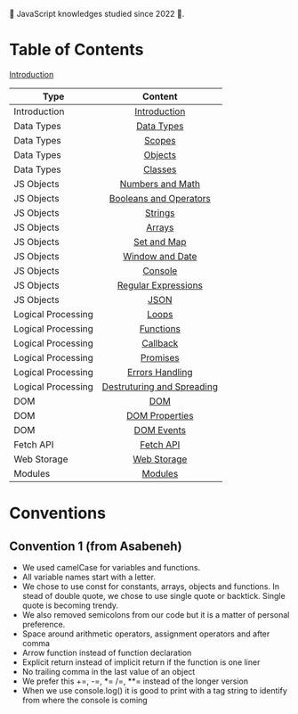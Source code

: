 <link rel='stylesheet' href='main.css'>

💛 JavaScript knowledges studied since 2022 💛.

# Table of Contents

[Introduction](intro.md)

| Type               |                                           Content                                           |
| ------------------ | :-----------------------------------------------------------------------------------------: |
| Introduction       |                                  [Introduction](intro.md)                                   |
| Data Types         |                          [Data Types](1-Data-Types/data_types.md)                           |
| Data Types         |                              [Scopes](1-Data-Types/scopes.md)                               |
| Data Types         |                         [Objects](1-Data-Types/Objects/objects.md)                          |
| Data Types         |                             [Classes](1-Data-Types/classes.md)                              |
| JS Objects         |                       [Numbers and Math](2-JS-Objects/number_math.md)                       |
| JS Objects         |                [Booleans and Operators](2-JS-Objects/booleans_operators.md)                 |
| JS Objects         |                             [Strings](2-JS-Objects/strings.md)                              |
| JS Objects         |                              [Arrays](2-JS-Objects/arrays.md)                               |
| JS Objects         |                           [Set and Map](2-JS-Objects/set_map.md)                            |
| JS Objects         |                       [Window and Date](2-JS-Objects/window_date.md)                        |
| JS Objects         |                  [Console](2-JS-Objects/Console-Object/console_object.md)                   |
| JS Objects         |              [Regular Expressions](2-JS-Objects/Regular-Expressions/regex.md)               |
| JS Objects         |                                [JSON](2-JS-Objects/JSON.md)                                 |
| Logical Processing |                        [Loops](3-Logical-Processing/Loops/loops.md)                         |
| Logical Processing |                       [Functions](3-Logical-Processing/functions.md)                        |
| Logical Processing |                        [Callback](3-Logical-Processing/callback.md)                         |
| Logical Processing |                    [Promises](3-Logical-Processing/Promises/promises.md)                    |
| Logical Processing |                 [Errors Handling](3-Logical-Processing/errors_handling.md)                  |
| Logical Processing | [Destruturing and Spreading](3-Logical-Processing/Destructuring/destructuring_spreading.md) |
| DOM                |                                     [DOM](4-DOM/DOM.md)                                     |
| DOM                |                          [DOM Properties](4-DOM/DOM_properties.md)                          |
| DOM                |                              [DOM Events](4-DOM/DOM_events.md)                              |
| Fetch API          |                            [Fetch API](5-Fetch-API/fetch_api.md)                            |
| Web Storage        |                         [Web Storage](6-Web-Storage/web_storage.md)                         |
| Modules            |                               [Modules](7-Modules/modules.md)                               |

# Conventions

## Convention 1 (from Asabeneh)

- We used camelCase for variables and functions.
- All variable names start with a letter.
- We chose to use const for constants, arrays, objects and functions. In stead of double quote, we chose to use single quote or backtick. Single quote is becoming trendy.
- We also removed semicolons from our code but it is a matter of personal preference.
- Space around arithmetic operators, assignment operators and after comma
- Arrow function instead of function declaration
- Explicit return instead of implicit return if the function is one liner
- No trailing comma in the last value of an object
- We prefer this +=, -=, \*= /=, \*\*= instead of the longer version
- When we use console.log() it is good to print with a tag string to identify from where the console is coming
